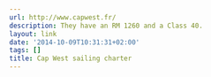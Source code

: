 ```yaml
---
url: http://www.capwest.fr/
description: They have an RM 1260 and a Class 40.
layout: link
date: '2014-10-09T10:31:31+02:00'
tags: []
title: Cap West sailing charter
---
```

